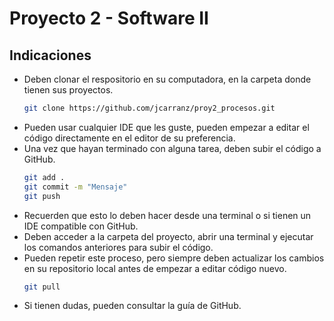 # Proyecto 2 - Software II

## Indicaciones

- Deben clonar el respositorio en su computadora, en la carpeta donde tienen sus proyectos.
  ```bash
  git clone https://github.com/jcarranz/proy2_procesos.git
  ```
- Pueden usar cualquier IDE que les guste, pueden empezar a editar el código directamente en el editor de su preferencia.
- Una vez que hayan terminado con alguna tarea, deben subir el código a GitHub.
  ```bash
  git add .
  git commit -m "Mensaje"
  git push
  ```
- Recuerden que esto lo deben hacer desde una terminal o si tienen un IDE compatible con GitHub.
- Deben acceder a la carpeta del proyecto, abrir una terminal y ejecutar los comandos anteriores para subir el código.
- Pueden repetir este proceso, pero siempre deben actualizar los cambios en su repositorio local antes de empezar a editar código nuevo.
  ```bash
  git pull
  ```
- Si tienen dudas, pueden consultar la guía de GitHub.
